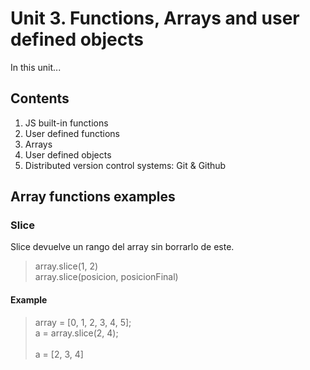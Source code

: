 # Unit 3. Functions, Arrays and user defined objects
In this unit...

## Contents
1. JS built-in functions
2. User defined functions
3. Arrays
4. User defined objects
5. Distributed version control systems: Git & Github

## Array functions examples
### Slice
Slice devuelve un rango del array sin borrarlo de este.
> array.slice(1, 2) <br/>
> array.slice(posicion, posicionFinal) <br/>

#### Example
> array = [0, 1, 2, 3, 4, 5]; <br/>
> a = array.slice(2, 4); <br/>
>  <br/>
> a = [2, 3, 4] <br/>
